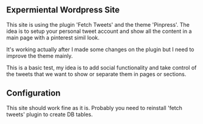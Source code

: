 Expermiental Wordpress Site
---------------------------

This site is using the plugin 'Fetch Tweets' and the theme
'Pinpress'. The idea is to setup your personal tweet account
and show all the content in a main page with a pinterest
simil look.

It's working actually after I made some changes on the plugin 
but I need to improve the theme mainly.

This is a basic test, my idea is to add social functionality
and take control of the tweets that we want to show or
separate them in pages or sections.

Configuration
-------------

This site should work fine as it is. Probably you need to
reinstall 'fetch tweets' plugin to create DB tables.


